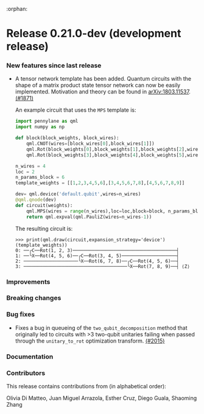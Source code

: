 :orphan:

# Release 0.21.0-dev (development release)

<h3>New features since last release</h3>

* A tensor network template has been added. Quantum circuits with the shape of a matrix product state tensor network can now be easily implemented. Motivation and theory can be found in [arXiv:1803.11537](https://arxiv.org/abs/1803.11537). [(#1871)](https://github.com/PennyLaneAI/pennylane/pull/1871)

  An example circuit that uses the `MPS` template is:
  ```python
  import pennylane as qml
  import numpy as np

  def block(block_weights, block_wires):
      qml.CNOT(wires=[block_wires[0],block_wires[1]])
      qml.Rot(block_weights[0],block_weights[1],block_weights[2],wires=block_wires[0])
      qml.Rot(block_weights[3],block_weights[4],block_weights[5],wires=block_wires[1])

  n_wires = 4
  loc = 2
  n_params_block = 6
  template_weights = [[1,2,3,4,5,6],[3,4,5,6,7,8],[4,5,6,7,8,9]]

  dev= qml.device('default.qubit',wires=n_wires)
  @qml.qnode(dev)
  def circuit(weights):
      qml.MPS(wires = range(n_wires),loc=loc,block=block, n_params_block=n_params_block, weights=weights)
      return qml.expval(qml.PauliZ(wires=n_wires-1))

  
  ```
  The resulting circuit is:
  ```pycon
  >>> print(qml.draw(circuit,expansion_strategy='device')(template_weights))
  0: ──╭C──Rot(1, 2, 3)──────────────────────────────────────┤
  1: ──╰X──Rot(4, 5, 6)──╭C──Rot(3, 4, 5)────────────────────┤
  2: ────────────────────╰X──Rot(6, 7, 8)──╭C──Rot(4, 5, 6)──┤
  3: ──────────────────────────────────────╰X──Rot(7, 8, 9)──┤ ⟨Z⟩
  ```

<h3>Improvements</h3>

<h3>Breaking changes</h3>

<h3>Bug fixes</h3>

* Fixes a bug in queueing of the `two_qubit_decomposition` method that
  originally led to circuits with >3 two-qubit unitaries failing when passed
  through the `unitary_to_rot` optimization transform.
  [(#2015)](https://github.com/PennyLaneAI/pennylane/pull/2015)

<h3>Documentation</h3>

<h3>Contributors</h3>

This release contains contributions from (in alphabetical order):

Olivia Di Matteo, Juan Miguel Arrazola, Esther Cruz,  Diego Guala, Shaoming Zhang
